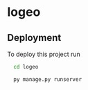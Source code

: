 # logeo

## Deployment

To deploy this project run

```bash
  cd logeo

  py manage.py runserver
```


